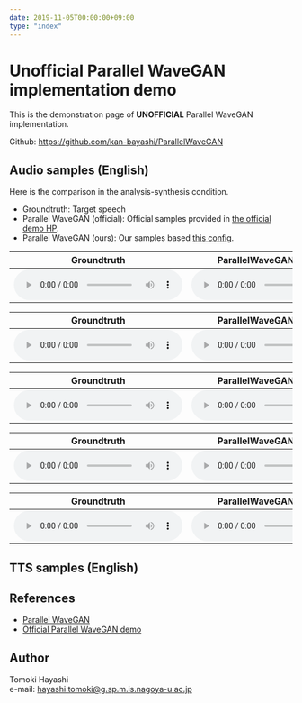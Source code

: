 ```yaml
---
date: 2019-11-05T00:00:00+09:00
type: "index"
---
```


# Unofficial Parallel WaveGAN implementation demo

This is the demonstration page of **UNOFFICIAL** Parallel WaveGAN implementation.

Github: https://github.com/kan-bayashi/ParallelWaveGAN


## Audio samples (English)


Here is the comparison in the analysis-synthesis condition.

- Groundtruth: Target speech
- Parallel WaveGAN (official): Official samples provided in [the official demo HP](https://r9y9.github.io/demos/projects/icassp2020).
- Parallel WaveGAN (ours): Our samples based [this config](https://github.com/kan-bayashi/ParallelWaveGAN/blob/master/egs/ljspeech/voc1/conf/parallel_wavegan.v1.yaml).


| Groundtruth | ParallelWaveGAN (official) | ParallelWaveGAN (ours) |
| --- | --- | --- |
|<audio controls="" ><source src="wav/ljspeech/raw/LJ050-0029.wav"/></audio>|<audio controls="" ><source src="wav/ljspeech/r9y9_wavegan/LJ050-0029.wav"/></audio>|<audio controls="" ><source src="wav/ljspeech/kan-bayashi_wavegan/LJ050-0029.wav"/></audio>|

| Groundtruth | ParallelWaveGAN (official) | ParallelWaveGAN (ours) |
| --- | --- | --- |
|<audio controls="" ><source src="wav/ljspeech/raw/LJ050-0030.wav"/></audio>|<audio controls="" ><source src="wav/ljspeech/r9y9_wavegan/LJ050-0030.wav"/></audio>|<audio controls="" ><source src="wav/ljspeech/kan-bayashi_wavegan/LJ050-0030.wav"/></audio>|

| Groundtruth | ParallelWaveGAN (official) | ParallelWaveGAN (ours) |
| --- | --- | --- |
|<audio controls="" ><source src="wav/ljspeech/raw/LJ050-0031.wav"/></audio>|<audio controls="" ><source src="wav/ljspeech/r9y9_wavegan/LJ050-0031.wav"/></audio>|<audio controls="" ><source src="wav/ljspeech/kan-bayashi_wavegan/LJ050-0031.wav"/></audio>|

| Groundtruth | ParallelWaveGAN (official) | ParallelWaveGAN (ours) |
| --- | --- | --- |
|<audio controls="" ><source src="wav/ljspeech/raw/LJ050-0032.wav"/></audio>|<audio controls="" ><source src="wav/ljspeech/r9y9_wavegan/LJ050-0032.wav"/></audio>|<audio controls="" ><source src="wav/ljspeech/kan-bayashi_wavegan/LJ050-0032.wav"/></audio>|

| Groundtruth | ParallelWaveGAN (official) | ParallelWaveGAN (ours) |
| --- | --- | --- |
|<audio controls="" ><source src="wav/ljspeech/raw/LJ050-0033.wav"/></audio>|<audio controls="" ><source src="wav/ljspeech/r9y9_wavegan/LJ050-0033.wav"/></audio>|<audio controls="" ><source src="wav/ljspeech/kan-bayashi_wavegan/LJ050-0033.wav"/></audio>|


## TTS samples (English)


## References

- [Parallel WaveGAN](https://arxiv.org/abs/1910.11480)
- [Official Parallel WaveGAN demo](https://r9y9.github.io/demos/projects/icassp2020)


## Author

Tomoki Hayashi  
e-mail: hayashi.tomoki@g.sp.m.is.nagoya-u.ac.jp

